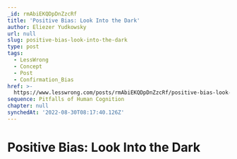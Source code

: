 ```yaml
---
_id: rmAbiEKQDpDnZzcRf
title: 'Positive Bias: Look Into the Dark'
author: Eliezer Yudkowsky
url: null
slug: positive-bias-look-into-the-dark
type: post
tags:
  - LessWrong
  - Concept
  - Post
  - Confirmation_Bias
href: >-
  https://www.lesswrong.com/posts/rmAbiEKQDpDnZzcRf/positive-bias-look-into-the-dark
sequence: Pitfalls of Human Cognition
chapter: null
synchedAt: '2022-08-30T08:17:40.126Z'
---
```


# Positive Bias: Look Into the Dark
